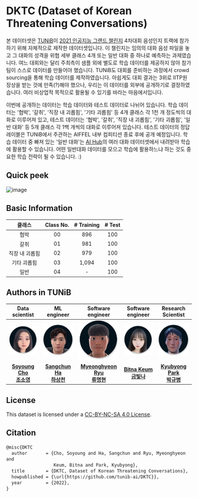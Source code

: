# DKTC (<b>D</b>ataset of <b>K</b>orean <b>T</b>hreatening <b>C</b>onversations)

본 데이터셋은 [TUNiB](http://tunib.ai)이 [2021 인공지능 그랜드 챌린지](https://www.ai-challenge.kr/) 4차대회 음성인지 트랙에 참가하기 위해 자체적으로 제작한 데이터셋입니다. 이 챌린지는 임의의 대화 음성 파일을 놓고 그 대화의 성격을 위협 세부 클래스 4개 또는 일반 대화 중 하나로 예측하는 과제였습니다. 여느 대회와는 달리 주최측이 샘플 외에 별도로 학습 데이터를 제공하지 않아 참가팀이 스스로 데이터를 만들어야 했습니다. TUNiB도 대회를 준비하는 과정에서 crowd sourcing을 통해 학습 데이터를 제작하였습니다. 아쉽게도 대회 결과는 3위로 IITP원장상을 받는 것에 만족(?)해야 했으나, 우리는 이 데이터를 외부에 공개하기로 결정하였습니다. 여러 비상업적 목적으로 활용될 수 있기를 바라는 마음에서입니다.

이번에 공개하는 데이터는 학습 데이터와 테스트 데이터로 나뉘어 있습니다. 학습 데이터는 '협박', '갈취', '직장 내 괴롭힘', '기타 괴롭힘' 등 4개 클래스 각 1천 개 정도씩의 대화로 이루어져 있고, 테스트 데이터는 '협박', '갈취', '직장 내 괴롭힘', '기타 괴롭힘', '일반 대화' 등 5개 클래스 각 1백 개씩의 대화로 이루어져 있습니다. 테스트 데이터의 정답 레이블은 TUNiB에서 주관하는 AIFFEL 내부 컴피티션 종료 후에 공개 예정입니다. 학습 데이터 중 빠져 있는 '일반 대화'는 [AI Hub](https://aihub.or.kr/)의 여러 대화 데이터셋에서 내려받아 학습에 활용할 수 있습니다. 어떤 일반대화 데이터를 모으고 학습에 활용하느냐 하는 것도 중요한 학습 전략이 될 수 있습니다. :) 
    
## Quick peek
  
![image](https://user-images.githubusercontent.com/42150335/149441163-7728a543-5dbd-4fb6-b12f-cae5fc79c6fe.png)
      
## Basic Information
 
|클래스|Class No.|# Training|# Test |
|:----:|:------:|:------:|:------------:|
|협박 |00| 896    | 100   |
|갈취  |01|981     | 100 |
|직장 내 괴롭힘  |02|979     |100|
|기타 괴롭힘 |03|1,094      |100|
|일반 |04| - |100|

  
## Authors in TUNiB
  
|Data scientist|ML engineer|Software engineer|Software engineer|Research Scientist|  
|:----:|:---:|:-----:|:---:|:-----:|    
|<img src="members/sophia.png" width=150>|<img src="members/patrick.png" width=150>|<img src="members/ryu.png" width=150>|<img src="members/billie.png" width=150>|<img src="members/ryan.png" width=150>|  
|**[Soyoung Cho <br> 조소영](https://github.com/SoYoungCho)**|**[Sangchun Ha <br> 하상천](https://github.com/upskyy/upskyy)**|**[Myeonghyeon Ryu <br> 류명현](https://github.com/ryubright)**|**[Bitna Keum <br> 금빛나](https://github.com/BitnaKeum)**|**[Kyubyong Park <br> 박규병](https://github.com/Kyubyong)**|
  
## License
  
This dataset is licensed under a [CC-BY-NC-SA 4.0 License](https://creativecommons.org/licenses/by-nc-sa/4.0/deed.ko).
  
## Citation
  
```
@misc{DKTC
  author       = {Cho, Soyoung and Ha, Sangchun and Ryu, Myeonghyeon and
                  Keum, Bitna and Park, Kyubyong},
  title        = {DKTC, Dataset of Korean Threatening Conversations},
  howpublished = {\url{https://github.com/tunib-ai/DKTC}},
  year         = {2022},
}
```
